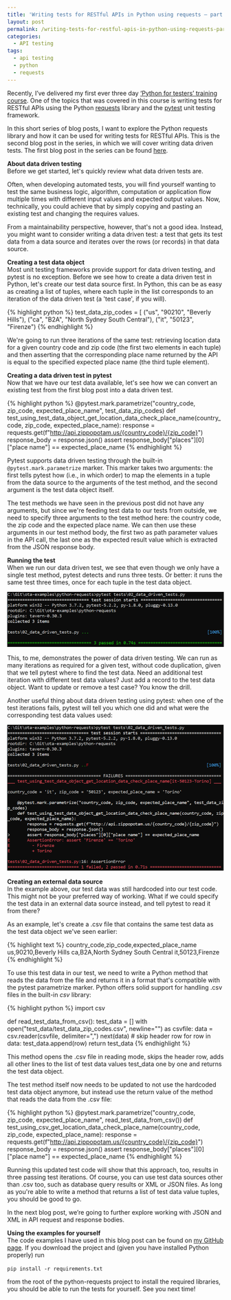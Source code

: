 ```yaml
---
title: 'Writing tests for RESTful APIs in Python using requests – part 2: data driven tests'
layout: post
permalink: /writing-tests-for-restful-apis-in-python-using-requests-part-2-data-driven-tests/
categories:
  - API testing
tags:
  - api testing
  - python
  - requests
---
```

Recently, I’ve delivered my first ever three day [‘Python for testers’ training course](/training/python-for-testers/). One of the topics that was covered in this course is writing tests for RESTful APIs using the Python <a href="https://requests.readthedocs.io/en/master/" target="_blank" rel="noreferrer noopener" aria-label="requests (opens in a new tab)">requests</a> library and the <a href="https://docs.pytest.org/en/latest/" target="_blank" rel="noreferrer noopener" aria-label="pytest (opens in a new tab)">pytest</a> unit testing framework.

In this short series of blog posts, I want to explore the Python requests library and how it can be used for writing tests for RESTful APIs. This is the second blog post in the series, in which we will cover writing data driven tests. The first blog post in the series can be found [here](https://www.ontestautomation.com/writing-tests-for-restful-apis-in-python-using-requests-part-1-basic-tests/).

**About data driven testing**  
Before we get started, let's quickly review what data driven tests are.

Often, when developing automated tests, you will find yourself wanting to test the same business logic, algorithm, computation or application flow multiple times with different input values and expected output values. Now, technically, you could achieve that by simply copying and pasting an existing test and changing the requires values.

From a maintainability perspective, however, that's not a good idea. Instead, you might want to consider writing a data driven test: a test that gets its test data from a data source and iterates over the rows (or records) in that data source.

**Creating a test data object**  
Most unit testing frameworks provide support for data driven testing, and pytest is no exception. Before we see how to create a data driven test in Python, let's create our test data source first. In Python, this can be as easy as creating a list of tuples, where each tuple in the list corresponds to an iteration of the data driven test (a 'test case', if you will).

{% highlight python %}
test_data_zip_codes = [
    ("us", "90210", "Beverly Hills"),
    ("ca", "B2A", "North Sydney South Central"),
    ("it", "50123", "Firenze")
{% endhighlight %}

We're going to run three iterations of the same test: retrieving location data for a given country code and zip code (the first two elements in each tuple) and then asserting that the corresponding place name returned by the API is equal to the specified expected place name (the third tuple element).

**Creating a data driven test in pytest**  
Now that we have our test data available, let's see how we can convert an existing test from the first blog post into a data driven test.

{% highlight python %}
@pytest.mark.parametrize("country_code, zip_code, expected_place_name", test_data_zip_codes)
def test_using_test_data_object_get_location_data_check_place_name(country_code, zip_code, expected_place_name):
    response = requests.get(f"http://api.zippopotam.us/{country_code}/{zip_code}")
    response_body = response.json()
    assert response_body["places"][0]["place name"] == expected_place_name
{% endhighlight %}

Pytest supports data driven testing through the built-in `@pytest.mark.parametrize` marker. This marker takes two arguments: the first tells pytest how (i.e., in which order) to map the elements in a tuple from the data source to the arguments of the test method, and the second argument is the test data object itself.

The test methods we have seen in the previous post did not have any arguments, but since we're feeding test data to our tests from outside, we need to specify three arguments to the test method here: the country code, the zip code and the expected place name. We can then use these arguments in our test method body, the first two as path parameter values in the API call, the last one as the expected result value which is extracted from the JSON response body.

**Running the test**  
When we run our data driven test, we see that even though we only have a single test method, pytest detects and runs three tests. Or better: it runs the same test three times, once for each tuple in the test data object.

![passing data driven test](/images/blog/data_driven_test_pass.png "Passing data driven test") 

This, to me, demonstrates the power of data driven testing. We can run as many iterations as required for a given test, without code duplication, given that we tell pytest where to find the test data. Need an additional test iteration with different test data values? Just add a record to the test data object. Want to update or remove a test case? You know the drill.

Another useful thing about data driven testing using pytest: when one of the test iterations fails, pytest will tell you which one did and what were the corresponding test data values used:

![failing data driven test](/images/blog/data_driven_test_fail.png "Failing data driven test") 

**Creating an external data source**  
In the example above, our test data was still hardcoded into our test code. This might not be your preferred way of working. What if we could specify the test data in an external data source instead, and tell pytest to read it from there?

As an example, let's create a .csv file that contains the same test data as the test data object we've seen earlier:

{% highlight text %}
country_code,zip_code,expected_place_name
us,90210,Beverly Hills
ca,B2A,North Sydney South Central
it,50123,Firenze
{% endhighlight %}

To use this test data in our test, we need to write a Python method that reads the data from the file and returns it in a format that's compatible with the pytest parametrize marker. Python offers solid support for handling .csv files in the built-in _csv_ library:

{% highlight python %}
import csv

def read_test_data_from_csv():
    test_data = []
    with open("test_data/test_data_zip_codes.csv", newline="") as csvfile:
        data = csv.reader(csvfile, delimiter=",")
        next(data)  # skip header row
        for row in data:
            test_data.append(row)
    return test_data
{% endhighlight %}

This method opens the .csv file in reading mode, skips the header row, adds all other lines to the list of test data values test_data one by one and returns the test data object.

The test method itself now needs to be updated to not use the hardcoded test data object anymore, but instead use the return value of the method that reads the data from the .csv file:

{% highlight python %}
@pytest.mark.parametrize("country_code, zip_code, expected_place_name", read_test_data_from_csv())
def test_using_csv_get_location_data_check_place_name(country_code, zip_code, expected_place_name):
    response = requests.get(f"http://api.zippopotam.us/{country_code}/{zip_code}")
    response_body = response.json()
    assert response_body["places"][0]["place name"] == expected_place_name
{% endhighlight %}

Running this updated test code will show that this approach, too, results in three passing test iterations. Of course, you can use test data sources other than .csv too, such as database query results or XML or JSON files. As long as you're able to write a method that returns a list of test data value tuples, you should be good to go.

In the next blog post, we’re going to further explore working with JSON and XML in API request and response bodies.

**Using the examples for yourself**  
The code examples I have used in this blog post can be found on <a href="https://github.com/basdijkstra/ota-examples/tree/master/python-requests" target="_blank" rel="noreferrer noopener" aria-label="my GitHub page (opens in a new tab)">my GitHub page</a>. If you download the project and (given you have installed Python properly) run

`pip install -r requirements.txt`

from the root of the python-requests project to install the required libraries, you should be able to run the tests for yourself. See you next time!